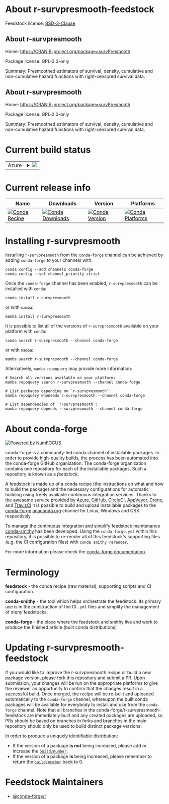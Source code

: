 About r-survpresmooth-feedstock
===============================

Feedstock license: [BSD-3-Clause](https://github.com/conda-forge/r-survpresmooth-feedstock/blob/main/LICENSE.txt)


About r-survpresmooth
---------------------

Home: https://CRAN.R-project.org/package=survPresmooth

Package license: GPL-2.0-only

Summary: Presmoothed estimators of survival, density, cumulative and non-cumulative hazard functions with right-censored survival data.

About r-survpresmooth
---------------------

Home: https://CRAN.R-project.org/package=survPresmooth

Package license: GPL-2.0-only

Summary: Presmoothed estimators of survival, density, cumulative and non-cumulative hazard functions with right-censored survival data.

Current build status
====================


<table>
    
  <tr>
    <td>Azure</td>
    <td>
      <details>
        <summary>
          <a href="https://dev.azure.com/conda-forge/feedstock-builds/_build/latest?definitionId=10079&branchName=main">
            <img src="https://dev.azure.com/conda-forge/feedstock-builds/_apis/build/status/r-survpresmooth-feedstock?branchName=main">
          </a>
        </summary>
        <table>
          <thead><tr><th>Variant</th><th>Status</th></tr></thead>
          <tbody><tr>
              <td>linux_64_r_base4.3</td>
              <td>
                <a href="https://dev.azure.com/conda-forge/feedstock-builds/_build/latest?definitionId=10079&branchName=main">
                  <img src="https://dev.azure.com/conda-forge/feedstock-builds/_apis/build/status/r-survpresmooth-feedstock?branchName=main&jobName=linux&configuration=linux%20linux_64_r_base4.3" alt="variant">
                </a>
              </td>
            </tr><tr>
              <td>linux_64_r_base4.4</td>
              <td>
                <a href="https://dev.azure.com/conda-forge/feedstock-builds/_build/latest?definitionId=10079&branchName=main">
                  <img src="https://dev.azure.com/conda-forge/feedstock-builds/_apis/build/status/r-survpresmooth-feedstock?branchName=main&jobName=linux&configuration=linux%20linux_64_r_base4.4" alt="variant">
                </a>
              </td>
            </tr><tr>
              <td>osx_64_r_base4.3</td>
              <td>
                <a href="https://dev.azure.com/conda-forge/feedstock-builds/_build/latest?definitionId=10079&branchName=main">
                  <img src="https://dev.azure.com/conda-forge/feedstock-builds/_apis/build/status/r-survpresmooth-feedstock?branchName=main&jobName=osx&configuration=osx%20osx_64_r_base4.3" alt="variant">
                </a>
              </td>
            </tr><tr>
              <td>osx_64_r_base4.4</td>
              <td>
                <a href="https://dev.azure.com/conda-forge/feedstock-builds/_build/latest?definitionId=10079&branchName=main">
                  <img src="https://dev.azure.com/conda-forge/feedstock-builds/_apis/build/status/r-survpresmooth-feedstock?branchName=main&jobName=osx&configuration=osx%20osx_64_r_base4.4" alt="variant">
                </a>
              </td>
            </tr><tr>
              <td>win_64_r_base4.3</td>
              <td>
                <a href="https://dev.azure.com/conda-forge/feedstock-builds/_build/latest?definitionId=10079&branchName=main">
                  <img src="https://dev.azure.com/conda-forge/feedstock-builds/_apis/build/status/r-survpresmooth-feedstock?branchName=main&jobName=win&configuration=win%20win_64_r_base4.3" alt="variant">
                </a>
              </td>
            </tr><tr>
              <td>win_64_r_base4.4</td>
              <td>
                <a href="https://dev.azure.com/conda-forge/feedstock-builds/_build/latest?definitionId=10079&branchName=main">
                  <img src="https://dev.azure.com/conda-forge/feedstock-builds/_apis/build/status/r-survpresmooth-feedstock?branchName=main&jobName=win&configuration=win%20win_64_r_base4.4" alt="variant">
                </a>
              </td>
            </tr>
          </tbody>
        </table>
      </details>
    </td>
  </tr>
</table>

Current release info
====================

| Name | Downloads | Version | Platforms |
| --- | --- | --- | --- |
| [![Conda Recipe](https://img.shields.io/badge/recipe-r--survpresmooth-green.svg)](https://anaconda.org/conda-forge/r-survpresmooth) | [![Conda Downloads](https://img.shields.io/conda/dn/conda-forge/r-survpresmooth.svg)](https://anaconda.org/conda-forge/r-survpresmooth) | [![Conda Version](https://img.shields.io/conda/vn/conda-forge/r-survpresmooth.svg)](https://anaconda.org/conda-forge/r-survpresmooth) | [![Conda Platforms](https://img.shields.io/conda/pn/conda-forge/r-survpresmooth.svg)](https://anaconda.org/conda-forge/r-survpresmooth) |

Installing r-survpresmooth
==========================

Installing `r-survpresmooth` from the `conda-forge` channel can be achieved by adding `conda-forge` to your channels with:

```
conda config --add channels conda-forge
conda config --set channel_priority strict
```

Once the `conda-forge` channel has been enabled, `r-survpresmooth` can be installed with `conda`:

```
conda install r-survpresmooth
```

or with `mamba`:

```
mamba install r-survpresmooth
```

It is possible to list all of the versions of `r-survpresmooth` available on your platform with `conda`:

```
conda search r-survpresmooth --channel conda-forge
```

or with `mamba`:

```
mamba search r-survpresmooth --channel conda-forge
```

Alternatively, `mamba repoquery` may provide more information:

```
# Search all versions available on your platform:
mamba repoquery search r-survpresmooth --channel conda-forge

# List packages depending on `r-survpresmooth`:
mamba repoquery whoneeds r-survpresmooth --channel conda-forge

# List dependencies of `r-survpresmooth`:
mamba repoquery depends r-survpresmooth --channel conda-forge
```


About conda-forge
=================

[![Powered by
NumFOCUS](https://img.shields.io/badge/powered%20by-NumFOCUS-orange.svg?style=flat&colorA=E1523D&colorB=007D8A)](https://numfocus.org)

conda-forge is a community-led conda channel of installable packages.
In order to provide high-quality builds, the process has been automated into the
conda-forge GitHub organization. The conda-forge organization contains one repository
for each of the installable packages. Such a repository is known as a *feedstock*.

A feedstock is made up of a conda recipe (the instructions on what and how to build
the package) and the necessary configurations for automatic building using freely
available continuous integration services. Thanks to the awesome service provided by
[Azure](https://azure.microsoft.com/en-us/services/devops/), [GitHub](https://github.com/),
[CircleCI](https://circleci.com/), [AppVeyor](https://www.appveyor.com/),
[Drone](https://cloud.drone.io/welcome), and [TravisCI](https://travis-ci.com/)
it is possible to build and upload installable packages to the
[conda-forge](https://anaconda.org/conda-forge) [anaconda.org](https://anaconda.org/)
channel for Linux, Windows and OSX respectively.

To manage the continuous integration and simplify feedstock maintenance
[conda-smithy](https://github.com/conda-forge/conda-smithy) has been developed.
Using the ``conda-forge.yml`` within this repository, it is possible to re-render all of
this feedstock's supporting files (e.g. the CI configuration files) with ``conda smithy rerender``.

For more information please check the [conda-forge documentation](https://conda-forge.org/docs/).

Terminology
===========

**feedstock** - the conda recipe (raw material), supporting scripts and CI configuration.

**conda-smithy** - the tool which helps orchestrate the feedstock.
                   Its primary use is in the construction of the CI ``.yml`` files
                   and simplify the management of *many* feedstocks.

**conda-forge** - the place where the feedstock and smithy live and work to
                  produce the finished article (built conda distributions)


Updating r-survpresmooth-feedstock
==================================

If you would like to improve the r-survpresmooth recipe or build a new
package version, please fork this repository and submit a PR. Upon submission,
your changes will be run on the appropriate platforms to give the reviewer an
opportunity to confirm that the changes result in a successful build. Once
merged, the recipe will be re-built and uploaded automatically to the
`conda-forge` channel, whereupon the built conda packages will be available for
everybody to install and use from the `conda-forge` channel.
Note that all branches in the conda-forge/r-survpresmooth-feedstock are
immediately built and any created packages are uploaded, so PRs should be based
on branches in forks and branches in the main repository should only be used to
build distinct package versions.

In order to produce a uniquely identifiable distribution:
 * If the version of a package **is not** being increased, please add or increase
   the [``build/number``](https://docs.conda.io/projects/conda-build/en/latest/resources/define-metadata.html#build-number-and-string).
 * If the version of a package **is** being increased, please remember to return
   the [``build/number``](https://docs.conda.io/projects/conda-build/en/latest/resources/define-metadata.html#build-number-and-string)
   back to 0.

Feedstock Maintainers
=====================

* [@conda-forge/r](https://github.com/orgs/conda-forge/teams/r/)

